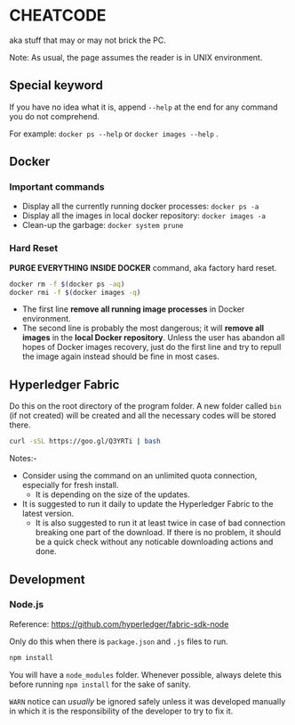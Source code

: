 # CHEATCODE

aka stuff that may or may not brick the PC.

Note: As usual, the page assumes the reader is in UNIX environment.

## Special keyword

If you have no idea what it is, append `--help` at the end for any command you do not comprehend.

For example: `docker ps --help` or `docker images --help` .

## Docker

### Important commands

- Display all the currently running docker processes: `docker ps -a`
- Display all the images in local docker repository: `docker images -a`
- Clean-up the garbage: `docker system prune`

### Hard Reset

**PURGE EVERYTHING INSIDE DOCKER** command, aka factory hard reset.

```bash
docker rm -f $(docker ps -aq)
docker rmi -f $(docker images -q)
```

- The first line **remove all running image processes** in Docker environment.
- The second line is probably the most dangerous; it will **remove all images** in the **local Docker repository**. Unless the user has abandon all hopes of Docker images recovery, just do the first line and try to repull the image again instead should be fine in most cases.

## Hyperledger Fabric

Do this on the root directory of the program folder. A new folder called `bin` (if not created) will be created and all the necessary codes will be stored there.

```bash
curl -sSL https://goo.gl/Q3YRTi | bash
```

Notes:-

- Consider using the command on an unlimited quota connection, especially for fresh install.
  - It is depending on the size of the updates.
- It is suggested to run it daily to update the Hyperledger Fabric to the latest version.
  - It is also suggested to run it at least twice in case of bad connection breaking one part of the download. If there is no problem, it should be a quick check without any noticable downloading actions and done.
  
## Development

### Node.js

Reference: https://github.com/hyperledger/fabric-sdk-node

Only do this when there is `package.json` and `.js` files to run.

```bash
npm install
```

You will have a `node_modules` folder. Whenever possible, always delete this before running `npm install` for the sake of sanity. 

`WARN` notice can _usually_ be ignored safely unless it was developed manually in which it is the responsibility of the developer to try to fix it. 
